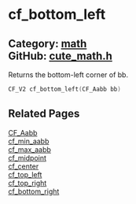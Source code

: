 [//]: # (This file is automatically generated by Cute Framework's docs parser.)
[//]: # (Do not edit this file by hand!)
[//]: # (See: https://github.com/RandyGaul/cute_framework/blob/master/samples/docs_parser.cpp)
[](../header.md ':include')

# cf_bottom_left

Category: [math](/api_reference?id=math)  
GitHub: [cute_math.h](https://github.com/RandyGaul/cute_framework/blob/master/include/cute_math.h)  
---

Returns the bottom-left corner of bb.

```cpp
CF_V2 cf_bottom_left(CF_Aabb bb)
```

## Related Pages

[CF_Aabb](/math/cf_aabb.md)  
[cf_min_aabb](/math/cf_min_aabb.md)  
[cf_max_aabb](/math/cf_max_aabb.md)  
[cf_midpoint](/math/cf_midpoint.md)  
[cf_center](/math/cf_center.md)  
[cf_top_left](/math/cf_top_left.md)  
[cf_top_right](/math/cf_top_right.md)  
[cf_bottom_right](/math/cf_bottom_right.md)  
